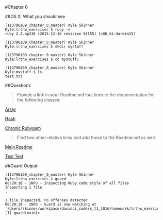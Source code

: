 #Chapter 0

##OS X: What you should see
```
(113796109_chapter_0_master) Kyle Skinner
Kyle:lrthw_exercises $ ruby -v
ruby 2.2.4p230 (2015-12-16 revision 53155) [x86_64-darwin15]

(113796109_chapter_0_master) Kyle Skinner
Kyle:lrthw_exercises $ mkdir mystuff

(113796109_chapter_0_master) Kyle Skinner
Kyle:lrthw_exercises $ cd mystuff/

(113796109_chapter_0_master) Kyle Skinner
Kyle:mystuff $ ls
test.txt
```

##Questions
>Provide a link in your Readme.md that links to the documentation for the following classes:

[Array](http://ruby-doc.org/core-2.2.4/Array.html)

[Hash](http://ruby-doc.org/core-2.2.4/Hash.html)

[Chronic Rubygem](https://github.com/mojombo/chronic)

>Find two other relative links and add those to the Readme.md as well.

[Main Readme](../Readme.md)

[Test Text](mystuff/test.txt)

##Guard Output
```
(113796109_chapter_0_master) Kyle Skinner
Kyle:lrthw_exercises $ guard
08:20:18 - INFO - Inspecting Ruby code style of all files
Inspecting 1 file
.

1 file inspected, no offenses detected
08:20:19 - INFO - Guard is now watching at '/Users/skinner/workspace/davinci_coders_t1_2016/homework/lrthw_exercises'
[1] guard(main)>
```
